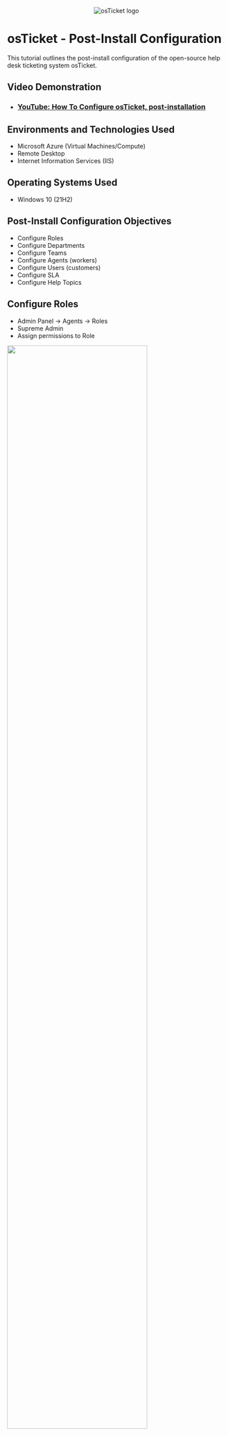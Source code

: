 <p align="center">
<img src="https://i.imgur.com/Clzj7Xs.png" alt="osTicket logo"/>
</p>

<h1>osTicket - Post-Install Configuration</h1>
This tutorial outlines the post-install configuration of the open-source help desk ticketing system osTicket.<br />


<h2>Video Demonstration</h2>

- ### [YouTube: How To Configure osTicket, post-installation](https://www.youtube.com)

<h2>Environments and Technologies Used</h2>

- Microsoft Azure (Virtual Machines/Compute)
- Remote Desktop
- Internet Information Services (IIS)

<h2>Operating Systems Used </h2>

- Windows 10</b> (21H2)

<h2>Post-Install Configuration Objectives</h2>

- Configure Roles
- Configure Departments
- Configure Teams
- Configure Agents (workers)
- Configure Users (customers)
- Configure SLA
- Configure Help Topics

<h2>Configure Roles</h2>

 - Admin Panel -> Agents -> Roles
 - Supreme Admin
 - Assign permissions to Role

<p>
<img src="https://i.imgur.com/5ibiCX4.png" height="80%" width="80%"/>
</p>

<br />

<h2>Configure Departments</h2>

 - Admin Panel -> Agents -> Departments
 - System Administrators

<p>
<img src="https://i.imgur.com/6NhFvEn.png" height="80%" width="80%"/>
</p>

<br />

<h2>Configure Teams</h2>

 - Admin Panel -> Agents -> Teams
   - Level I Support
   - Level II Support

<p>
<img src="https://i.imgur.com/5esbZce.png" height="80%" width="80%"/>
</p>

<br />

<h2>Allow anyone to create tickets</h2>

 - Admin Panel -> Settings -> User Settings
 - Registration Required: Require registration and login to create tickets 

<p>
<img src="https://i.imgur.com/w5VRbkp.png" height="80%" width="80%"/>
</p>

<br />

<h2>Configure Agents (workers)</h2>

 - Admin Panel -> Agents -> Add New
   - Jane
     - ***Optional - Assign access, permissions and teams***
   - John
     - ***Optional - Assign access, permissions and teams***

<p>
<img src="https://i.imgur.com/70zxPrE.png" height="80%" width="80%"/>
</p>

<br />

<h2>Configure Users (customers)</h2>

 - Agent Panel -> Users -> Add New
   - Karen
   - Ken
   
<p>
<img src="https://i.imgur.com/wmLmZB5.png" height="80%" width="80%"/>
</p>

<br />

<h2>Configure SLA</h2>
 - Admin Panel -> Manage -> SLA
   - Sev-A (1 hour, 24/7)
   - Sev-B (4 hours, 24/7)
   - Sev-C (8 hours, business hours)

<p>
<img src="https://i.imgur.com/cJkZ0Xz.png" height="80%" width="80%"/>
</p>

<br />
